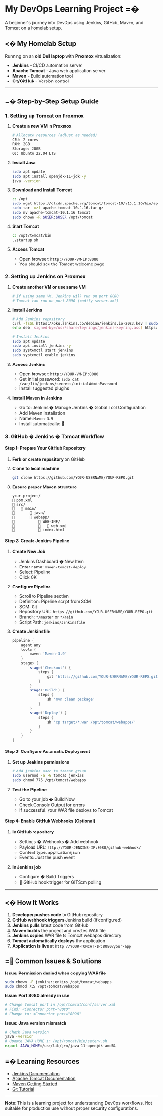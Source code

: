 # My DevOps Learning Project =�

A beginner's journey into DevOps using Jenkins, GitHub, Maven, and Tomcat on a homelab setup.

## <� My Homelab Setup

Running on an **old Dell laptop** with **Proxmox** virtualization:
- **Jenkins** - CI/CD automation server
- **Apache Tomcat** - Java web application server
- **Maven** - Build automation tool
- **Git/GitHub** - Version control

---

## =� Step-by-Step Setup Guide

### 1. Setting up Tomcat on Proxmox

1. **Create a new VM in Proxmox**
   ```bash
   # Allocate resources (adjust as needed)
   CPU: 2 cores
   RAM: 2GB
   Storage: 20GB
   OS: Ubuntu 22.04 LTS
   ```

2. **Install Java**
   ```bash
   sudo apt update
   sudo apt install openjdk-11-jdk -y
   java -version
   ```

3. **Download and Install Tomcat**
   ```bash
   cd /opt
   sudo wget https://dlcdn.apache.org/tomcat/tomcat-10/v10.1.16/bin/apache-tomcat-10.1.16.tar.gz
   sudo tar -xzf apache-tomcat-10.1.16.tar.gz
   sudo mv apache-tomcat-10.1.16 tomcat
   sudo chown -R $USER:$USER /opt/tomcat
   ```

4. **Start Tomcat**
   ```bash
   cd /opt/tomcat/bin
   ./startup.sh
   ```

5. **Access Tomcat**
   - Open browser: `http://YOUR-VM-IP:8080`
   - You should see the Tomcat welcome page

### 2. Setting up Jenkins on Proxmox

1. **Create another VM or use same VM**
   ```bash
   # If using same VM, Jenkins will run on port 8080
   # Tomcat can run on port 8090 (modify server.xml)
   ```

2. **Install Jenkins**
   ```bash
   # Add Jenkins repository
   curl -fsSL https://pkg.jenkins.io/debian/jenkins.io-2023.key | sudo tee /usr/share/keyrings/jenkins-keyring.asc > /dev/null
   echo deb [signed-by=/usr/share/keyrings/jenkins-keyring.asc] https://pkg.jenkins.io/debian binary/ | sudo tee /etc/apt/sources.list.d/jenkins.list > /dev/null
   
   # Install Jenkins
   sudo apt update
   sudo apt install jenkins -y
   sudo systemctl start jenkins
   sudo systemctl enable jenkins
   ```

3. **Access Jenkins**
   - Open browser: `http://YOUR-VM-IP:8080`
   - Get initial password: `sudo cat /var/lib/jenkins/secrets/initialAdminPassword`
   - Install suggested plugins

4. **Install Maven in Jenkins**
   - Go to: Jenkins � Manage Jenkins � Global Tool Configuration
   - Add Maven installation
   - Name: `Maven-3.9`
   - Install automatically: 

### 3. GitHub � Jenkins � Tomcat Workflow

#### Step 1: Prepare Your GitHub Repository

1. **Fork or create repository** on GitHub
2. **Clone to local machine**
   ```bash
   git clone https://github.com/YOUR-USERNAME/YOUR-REPO.git
   ```

3. **Ensure proper Maven structure**
   ```
   your-project/
      pom.xml
      src/
         main/
             java/
             webapp/
                 WEB-INF/
                    web.xml
                 index.html
   ```

#### Step 2: Create Jenkins Pipeline

1. **Create New Job**
   - Jenkins Dashboard � New Item
   - Enter name: `maven-tomcat-deploy`
   - Select: Pipeline
   - Click OK

2. **Configure Pipeline**
   - Scroll to Pipeline section
   - Definition: Pipeline script from SCM
   - SCM: Git
   - Repository URL: `https://github.com/YOUR-USERNAME/YOUR-REPO.git`
   - Branch: `*/master` or `*/main`
   - Script Path: `jenkins/Jenkinsfile`

3. **Create Jenkinsfile**
   ```groovy
   pipeline {
       agent any
       tools {
           maven 'Maven-3.9'
       }
       stages {
           stage('Checkout') {
               steps {
                   git 'https://github.com/YOUR-USERNAME/YOUR-REPO.git'
               }
           }
           stage('Build') {
               steps {
                   sh 'mvn clean package'
               }
           }
           stage('Deploy') {
               steps {
                   sh 'cp target/*.war /opt/tomcat/webapps/'
               }
           }
       }
   }
   ```

#### Step 3: Configure Automatic Deployment

1. **Set up Jenkins permissions**
   ```bash
   # Add jenkins user to tomcat group
   sudo usermod -a -G tomcat jenkins
   sudo chmod 775 /opt/tomcat/webapps
   ```

2. **Test the Pipeline**
   - Go to your job � Build Now
   - Check Console Output for errors
   - If successful, your WAR file deploys to Tomcat

#### Step 4: Enable GitHub Webhooks (Optional)

1. **In GitHub repository**
   - Settings � Webhooks � Add webhook
   - Payload URL: `http://YOUR-JENKINS-IP:8080/github-webhook/`
   - Content type: application/json
   - Events: Just the push event

2. **In Jenkins job**
   - Configure � Build Triggers
   -  GitHub hook trigger for GITScm polling

---

## <� How It Works

1. **Developer pushes code** to GitHub repository
2. **GitHub webhook triggers** Jenkins build (if configured)
3. **Jenkins pulls** latest code from GitHub
4. **Maven builds** the project and creates WAR file
5. **Jenkins copies** WAR file to Tomcat webapps directory
6. **Tomcat automatically deploys** the application
7. **Application is live** at `http://YOUR-TOMCAT-IP:8080/your-app`

## = Common Issues & Solutions

**Issue: Permission denied when copying WAR file**
```bash
sudo chown -R jenkins:jenkins /opt/tomcat/webapps
sudo chmod 755 /opt/tomcat/webapps
```

**Issue: Port 8080 already in use**
```bash
# Change Tomcat port in /opt/tomcat/conf/server.xml
# Find: <Connector port="8080"
# Change to: <Connector port="8090"
```

**Issue: Java version mismatch**
```bash
# Check Java version
java -version
# Update JAVA_HOME in /opt/tomcat/bin/setenv.sh
export JAVA_HOME=/usr/lib/jvm/java-11-openjdk-amd64
```

## =� Learning Resources

- [Jenkins Documentation](https://www.jenkins.io/doc/)
- [Apache Tomcat Documentation](https://tomcat.apache.org/tomcat-10.1-doc/)
- [Maven Getting Started](https://maven.apache.org/guides/getting-started/)
- [Git Tutorial](https://git-scm.com/docs/gittutorial)

---

**Note**: This is a learning project for understanding DevOps workflows. Not suitable for production use without proper security configurations.